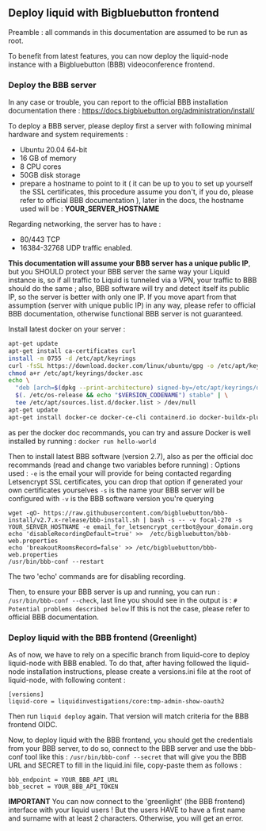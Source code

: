 ## Deploy liquid with Bigbluebutton frontend

Preamble : all commands in this documentation are assumed to be run as root.

To benefit from latest features, you can now deploy the liquid-node instance with a Bigbluebutton (BBB) videoconference frontend.

### Deploy the BBB server

In any case or trouble, you can report to the official BBB installation documentation there : https://docs.bigbluebutton.org/administration/install/

To deploy a BBB server, please deploy first a server with following minimal hardware and system requirements :

 - Ubuntu 20.04 64-bit
 - 16 GB of memory
 - 8 CPU cores
 - 50GB disk storage
 - prepare a hostname to point to it ( it can be up to you to set up yourself the SSL certificates, this procedure assume you don't, if you do, please refer to official BBB documentation ), later in the docs, the hostname used will be : **YOUR_SERVER_HOSTNAME**

Regarding networking, the server has to have :
- 80/443 TCP
- 16384-32768 UDP traffic enabled.

**This documentation will assume your BBB server has a unique public IP**, but you SHOULD protect your BBB server the same way your Liquid instance is, so if all traffic to Liquid is tunneled via a VPN, your traffic to BBB should do the same ; also, BBB software will try and detect itself its public IP, so the server is better with only one IP.
If you move apart from that assumption (server with unique public IP) in any way, please refer to official BBB documentation, otherwise functional BBB server is not guaranteed.

Install latest docker on your server :
```bash
apt-get update
apt-get install ca-certificates curl
install -m 0755 -d /etc/apt/keyrings
curl -fsSL https://download.docker.com/linux/ubuntu/gpg -o /etc/apt/keyrings/docker.asc
chmod a+r /etc/apt/keyrings/docker.asc
echo \
  "deb [arch=$(dpkg --print-architecture) signed-by=/etc/apt/keyrings/docker.asc] https://download.docker.com/linux/ubuntu \
  $(. /etc/os-release && echo "$VERSION_CODENAME") stable" | \
  tee /etc/apt/sources.list.d/docker.list > /dev/null
apt-get update
apt-get install docker-ce docker-ce-cli containerd.io docker-buildx-plugin docker-compose-plugin
```
as per the docker doc recommands, you can try and assure Docker is well installed by running :
`docker run hello-world`

Then to install latest BBB software (version 2.7), also as per the official doc recommands (read and change two variables before running) :
Options used :
`-e` is the email your will provide for being contacted regarding Letsencrypt SSL certificates, you can drop that option if generated your own certificates yourselves
`-s` is the name your BBB server will be configured with
`-v` is the BBB software version you're querying
```
wget -qO- https://raw.githubusercontent.com/bigbluebutton/bbb-install/v2.7.x-release/bbb-install.sh | bash -s -- -v focal-270 -s YOUR_SERVER_HOSTNAME -e email_for_letsencrypt_certbot@your_domain.org
echo 'disableRecordingDefault=true' >>  /etc/bigbluebutton/bbb-web.properties
echo 'breakoutRoomsRecord=false' >> /etc/bigbluebutton/bbb-web.properties
/usr/bin/bbb-conf --restart
```
The two 'echo' commands are for disabling recording.

Then, to ensure your BBB server is up and running, you can run :
`/usr/bin/bbb-conf --check`, last line you should see in the output is : `# Potential problems described below`
If this is not the case, please refer to official BBB documentation.


### Deploy liquid with the BBB frontend (Greenlight)

As of now, we have to rely on a specific branch from liquid-core to deploy liquid-node with BBB enabled.
To do that, after having followed the liquid-node installation instructions, please create a versions.ini file at the root of liquid-node, with following content :
```
[versions]    
liquid-core = liquidinvestigations/core:tmp-admin-show-oauth2
```
Then run `liquid deploy` again.
That version will match criteria for the BBB frontend OIDC.

Now, to deploy liquid with the BBB frontend, you should get the credentials from your BBB server, to do so, connect to the BBB server and use the bbb-conf tool like this :
`/usr/bin/bbb-conf --secret`
that will give you the BBB URL and SECRET to fill in the liquid.ini file, copy-paste them as follows :
```
bbb_endpoint = YOUR_BBB_API_URL
bbb_secret = YOUR_BBB_API_TOKEN
```

**IMPORTANT**
You can now connect to the 'greenlight' (the BBB frontend) interface with your liquid users ! But the users HAVE to have a first name and surname with at least 2 characters. Otherwise, you will get an error.
